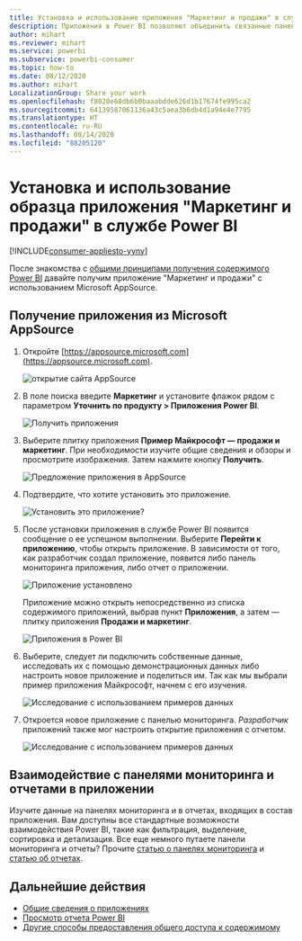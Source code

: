 ```yaml
---
title: Установка и использование приложения "Маркетинг и продажи" в службе Power BI
description: Приложения в Power BI позволяют объединить связанные панели мониторинга и отчеты в одном решении. Установите приложение "Маркетинг и продажи" из Marketplace для приложений Power BI.
author: mihart
ms.reviewer: mihart
ms.service: powerbi
ms.subservice: powerbi-consumer
ms.topic: how-to
ms.date: 08/12/2020
ms.author: mihart
LocalizationGroup: Share your work
ms.openlocfilehash: f8020e68db6b0baaabdde626d1b17674fe995ca2
ms.sourcegitcommit: 64139587061136a43c5aea3b6db4d1a94e4e7795
ms.translationtype: HT
ms.contentlocale: ru-RU
ms.lasthandoff: 08/14/2020
ms.locfileid: "88205120"
---
```

# <a name="install-and-use-the-sample-sales-and-marketing-app-in-the-power-bi-service"></a>Установка и использование образца приложения "Маркетинг и продажи" в службе Power BI

[!INCLUDE[consumer-appliesto-yyny](../includes/consumer-appliesto-yyny.md)]

После знакомства с [общими принципами получения содержимого Power BI](end-user-app-view.md) давайте получим приложение "Маркетинг и продажи" с использованием Microsoft AppSource. 


## <a name="get-the-app-from-microsoft-appsource"></a>Получение приложения из Microsoft AppSource

1. Откройте [https://appsource.microsoft.com](https://appsource.microsoft.com).

   ![открытие сайта AppSource  ](./media/end-user-app-marketing/power-bi-appsource.png)

1. В поле поиска введите **Маркетинг** и установите флажок рядом с параметром **Уточнить по продукту > Приложения Power BI**. 

    ![Получить приложения  ](./media/end-user-app-marketing/power-bi-search-appsource.png)


1. Выберите плитку приложения **Пример Майкрософт — продажи и маркетинг**. При необходимости изучите общие сведения и обзоры и просмотрите изображения.  Затем нажмите кнопку **Получить**.

   ![Предложение приложения в AppSource](./media/end-user-app-marketing/power-bi-app-offering.png)

1. Подтвердите, что хотите установить это приложение.

   ![Установить это приложение?](./media/end-user-app-marketing/power-bi-installs.png)

5. После установки приложения в службе Power BI появится сообщение о ее успешном выполнении. Выберите **Перейти к приложению**, чтобы открыть приложение. В зависимости от того, как разработчик создал приложение, появится либо панель мониторинга приложения, либо отчет о приложении.

    ![Приложение установлено ](./media/end-user-app-marketing/power-bi-app-ready.png)

    Приложение можно открыть непосредственно из списка содержимого приложений, выбрав пункт **Приложения**, а затем — плитку приложения **Продажи и маркетинг**.

    ![Приложения в Power BI](./media/end-user-app-marketing/power-bi-sales-marketing.png)


6. Выберите, следует ли подключить собственные данные, исследовать их с помощью демонстрационных данных либо настроить новое приложение и поделиться им. Так как мы выбрали пример приложения Майкрософт, начнем с его изучения. 

    ![Исследование с использованием примеров данных](./media/end-user-app-marketing/power-bi-explore-app.png)

7.  Откроется новое приложение с панелью мониторинга. *Разработчик* приложений также мог настроить открытие приложения с отчетом.  

    ![Исследование с использованием примеров данных](./media/end-user-app-marketing/power-bi-app-new.png)




## <a name="interact-with-the-dashboards-and-reports-in-the-app"></a>Взаимодействие с панелями мониторинга и отчетами в приложении
Изучите данные на панелях мониторинга и в отчетах, входящих в состав приложения. Вам доступны все стандартные возможности взаимодействия Power BI, такие как фильтрация, выделение, сортировка и детализация.  Все еще немного путаете панели мониторинга и отчеты?  Прочите [статью о панелях мониторинга](end-user-dashboards.md) и [статью об отчетах](end-user-reports.md).  




## <a name="next-steps"></a>Дальнейшие действия
* [Общие сведения о приложениях](end-user-apps.md)    
* [Просмотр отчета Power BI](end-user-report-open.md)    
* [Другие способы предоставления общего доступа к содержимому](end-user-shared-with-me.md)
